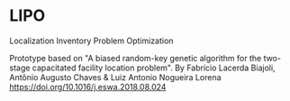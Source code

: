 # LIPO
Localization Inventory Problem Optimization

Prototype based on "A biased random-key genetic algorithm for the two-stage capacitated facility location problem".
By Fabrício Lacerda Biajoli, Antônio Augusto Chaves & Luiz Antonio Nogueira Lorena
https://doi.org/10.1016/j.eswa.2018.08.024
